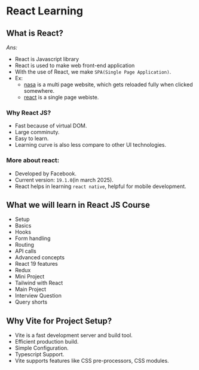 # React Learning

## What is React?

_Ans:_
- React is Javascript library
- React is used to make web front-end application
- With the use of React, we make `SPA(Single Page Application)`.
- Ex:
  - [nasa](https://nasa.gov) is a multi page website, which gets reloaded fully when clicked somewhere.
  - [react](https://react.dev) is a single page webiste.

### Why React JS?
* Fast because of virtual DOM.
* Large comminuty.
* Easy to learn.
* Learning curve is also less compare to other UI technologies.

### More about react:
- Developed by Facebook.
- Current version: `19.1.0`(in march 2025).
- React helps in learning `react native`, helpful for mobile development.


## What we will learn in React JS Course
* Setup
* Basics
* Hooks
* Form handling
* Routing
* API calls
* Advanced concepts
* React 19 features
* Redux
* Mini Project
* Tailwind with React
* Main Project
* Interview Question
* Query shorts


## Why Vite for Project Setup?
- Vite is a fast development server and build tool.
- Efficient production build.
- Simple Configuration.
- Typescript Support.
- Vite supports features like CSS pre-processors, CSS modules.










